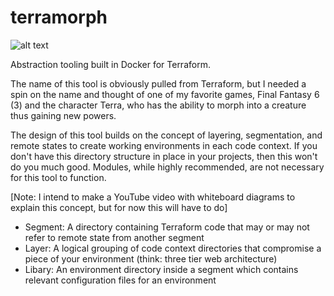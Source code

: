 # terramorph

![alt text](https://github.com/ljsommer/terramorph/terramorph.png)

Abstraction tooling built in Docker for Terraform.

The name of this tool is obviously pulled from Terraform, but I needed a spin on the name and thought of one of my favorite games, Final Fantasy 6 (3) and the character Terra, who has the ability to morph into a creature thus gaining new powers.

The design of this tool builds on the concept of layering, segmentation, and remote states to create working environments in each code context. If you don't have this directory structure in place in your projects, then this won't do you much good.
Modules, while highly recommended, are not necessary for this tool to function.

[Note: I intend to make a YouTube video with whiteboard diagrams to explain this concept, but for now this will have to do]
* Segment: A directory containing Terraform code that may or may not refer to remote state from another segment
* Layer: A logical grouping of code context directories that compromise a piece of your environment (think: three tier web architecture)
* Libary: An environment directory inside a segment which contains relevant configuration files for an environment


